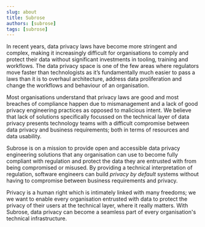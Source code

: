 ```yaml
---
slug: about
title: Subrose
authors: [subrose]
tags: [subrose]
---
```


In recent years, data privacy laws have become more stringent and complex, making it increasingly difficult for organisations to comply and protect their data without significant investments in tooling, training and workflows. The data privacy space is one of the few areas where regulators move faster than technologists as it’s fundamentally much easier to pass a laws than it is to overhaul architecture, address data proliferation and change the workflows and behaviour of an organisation.

Most organisations understand that privacy laws are good and most breaches of compliance happen due to mismanagement and a lack of good privacy engineering practices as opposed to malicious intent. We believe that lack of solutions specifically focussed on the technical layer of data privacy presents technology teams with a difficult compromise between data privacy and business requirements; both in terms of resources and data usability.

Subrose is on a mission to provide open and accessible data privacy engineering solutions that any organisation can use to become fully compliant with regulation and protect the data they are entrusted with from being compromised or misused. By providing a technical interpretation of regulation, software engineers can build _privacy by default_ systems without having to compromise between business requirements and privacy.

Privacy is a human right which is intimately linked with many freedoms; we we want to enable every organisation entrusted with data to protect the privacy of their users at the technical layer, where it really matters. With Subrose, data privacy can become a seamless part of every organisation's technical infrastructure.
